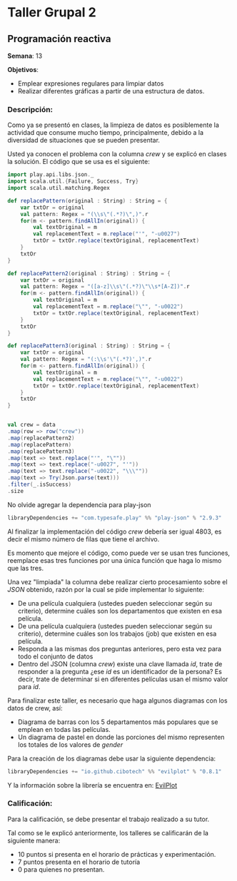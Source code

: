 # Taller Grupal  2
## Programación reactiva

**Semana**: 13

**Objetivos**:

- Emplear expresiones regulares para limpiar datos
- Realizar diferentes gráficas a partir de una estructura de datos.

### Descripción:

Como ya se presentó en clases, la limpieza de datos es posiblemente la actividad que consume mucho tiempo,
principalmente, debido a la diversidad de situaciones que se pueden presentar.

Usted ya conocen el problema con la columna *crew* y se explicó en clases la solución. El código que se usa
es el siguiente:

```scala
import play.api.libs.json._
import scala.util.{Failure, Success, Try}
import scala.util.matching.Regex

def replacePattern(original : String) : String = {
    var txtOr = original
    val pattern: Regex = "(\\s\"(.*?)\",)".r
    for(m <- pattern.findAllIn(original)) {
        val textOriginal = m
        val replacementText = m.replace("'", "-u0027")
        txtOr = txtOr.replace(textOriginal, replacementText)
    }
    txtOr
}

def replacePattern2(original : String) : String = {
    var txtOr = original
    val pattern: Regex = "([a-z]\\s\"(.*?)\"\\s*[A-Z])".r
    for(m <- pattern.findAllIn(original)) {
        val textOriginal = m
        val replacementText = m.replace("\"", "-u0022")
        txtOr = txtOr.replace(textOriginal, replacementText)
    }
    txtOr
}

def replacePattern3(original : String) : String = {
    var txtOr = original
    val pattern: Regex = "(:\\s'\"(.*?)',)".r
    for(m <- pattern.findAllIn(original)) {
        val textOriginal = m
        val replacementText = m.replace("\"", "-u0022")
        txtOr = txtOr.replace(textOriginal, replacementText)
    }
    txtOr
}


val crew = data
.map(row => row("crew"))
.map(replacePattern2)
.map(replacePattern)
.map(replacePattern3)
.map(text => text.replace("'", "\""))
.map(text => text.replace("-u0027", "'"))
.map(text => text.replace("-u0022", "\\\""))
.map(text => Try(Json.parse(text)))
.filter(_.isSuccess)
.size

```
No olvide agregar la dependencia para play-json
```scala
libraryDependencies += "com.typesafe.play" %% "play-json" % "2.9.3"
```
Al finalizar la implementación del código *crew* debería ser igual 4803, es decir el mismo número de filas
que tiene el archivo.

Es momento que mejore el código, como puede ver se usan tres funciones, reemplace esas tres funciones por una
única función que haga lo mismo que las tres.

Una vez "limpiada" la columna debe realizar cierto procesamiento sobre el *JSON* obtenido, razón por la cual se
pide implementar lo siguiente:

- De una película cualquiera (ustedes pueden seleccionar según su criterio), determine cuáles son los departamentos
que existen en esa película.
- De una película cualquiera (ustedes pueden seleccionar según su criterio), determine cuáles son los trabajos (job)
que existen en esa película.
- Responda a las mismas dos preguntas anteriores, pero esta vez para todo el conjunto de datos
- Dentro del JSON (columna *crew*) existe una clave llamada *id*, trate de responder a la pregunta ¿ese *id* es un identificador de la persona?
Es decir, trate de determinar si en diferentes películas usan el mismo valor para *id*.

Para finalizar este taller, es necesario que haga algunos diagramas con los datos de crew, así:

- Diagrama de barras con los 5 departamentos más populares que se emplean en todas las películas.
- Un diagrama de pastel en donde las porciones del mismo representen los totales de los valores de *gender*

Para la creación de los diagramas debe usar la siguiente dependencia:
```scala
libraryDependencies += "io.github.cibotech" %% "evilplot" % "0.8.1"
```

Y la información sobre la librería se encuentra en: [EvilPlot](https://cibotech.github.io/evilplot/)



### Calificación:

Para la calificación, se debe presentar el trabajo realizado a su tutor.

Tal como se le explicó anteriormente, los talleres se calificarán de la siguiente manera:
- 10 puntos si presenta en el horario de prácticas y experimentación.
- 7 puntos presenta en el horario de tutoría
- 0 para quienes no presentan.